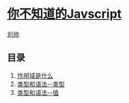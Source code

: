 # [你不知道的Javscript]()

 [刘帅]()



## 目录
1. [作用域是什么](#docs/scope.md)
1. [类型和语法--类型](#docs/type.md)
1. [类型和语法--值](#docs/value.md)


